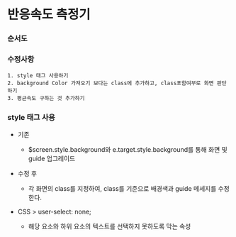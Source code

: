 # 반응속도 측정기

### 순서도

### 수정사항

    1. style 태그 사용하기
    2. background Color 가져오기 보다는 class에 추가하고, class포함여부로 화면 판단하기
    3. 평균속도 구하는 것 추가하기

### style 태그 사용

- 기존
  - $screen.style.background와 e.target.style.background를 통해 화면 및 guide 업그레이드
- 수정 후

  - 각 화면의 class를 지정하여, class를 기준으로 배경색과 guide 메세지를 수정한다.

- CSS > user-select: none;
  - 해당 요소와 하위 요소의 텍스트를 선택하지 못하도록 막는 속성
